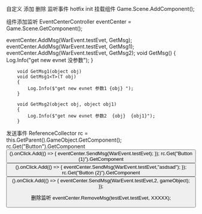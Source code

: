 自定义  添加 删除 监听事件
hotfix init 挂载组件
Game.Scene.AddComponent<EventCenterController>();

组件添加监听
EventCenterController  eventCenter = Game.Scene.GetComponent<EventCenterController>();

  
eventCenter.AddMsg(WarEvent.testEvet, GetMsg);
eventCenter.AddMsg(WarEvent.testEvet, GetMsg1);
eventCenter.AddMsg(WarEvent.testEvet, GetMsg2);
        void GetMsg()
        {
            Log.Info("get new evnet 没参数");
        }

        void GetMsg1(object obj)
        void GetMsg1<T>(T obj)
        {
            Log.Info($"get new evnet 参数1 {obj} ");
        }

        void GetMsg2(object obj, object obj1)
        {
            Log.Info($"get new evnet 参数2  {obj}  {obj1}");
        }

发送事件
             ReferenceCollector rc = this.GetParent<UI>().GameObject.GetComponent<ReferenceCollector>();
            rc.Get<GameObject>("Button").GetComponent<Button>().onClick.Add(() => { eventCenter.SendMsg(WarEvent.testEvet); });
            rc.Get<GameObject>("Button (1)").GetComponent<Button>().onClick.Add(() => { eventCenter.SendMsg(WarEvent.testEvet,"asdsad"); });
            rc.Get<GameObject>("Button (2)").GetComponent<Button>().onClick.Add(() => { eventCenter.SendMsg(WarEvent.testEvet,2, gameObject); });

删除监听
    eventCenter.RemoveMsg(testEvet.testEvet, XXXXX);